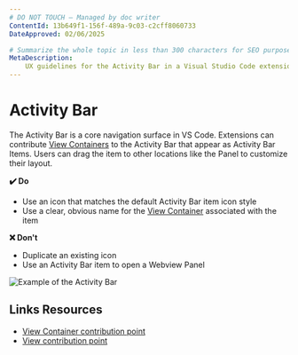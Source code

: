 ```yaml
---
# DO NOT TOUCH — Managed by doc writer
ContentId: 13b649f1-156f-489a-9c03-c2cff8060733
DateApproved: 02/06/2025

# Summarize the whole topic in less than 300 characters for SEO purpose
MetaDescription:
    UX guidelines for the Activity Bar in a Visual Studio Code extension.
---
```


# Activity Bar

The Activity Bar is a core navigation surface in VS Code. Extensions can
contribute [View Containers](/api/ux-guidelines/views#view-containers) to the
Activity Bar that appear as Activity Bar Items. Users can drag the item to other
locations like the Panel to customize their layout.

**✔️ Do**

- Use an icon that matches the default Activity Bar item icon style
- Use a clear, obvious name for the
  [View Container](/api/ux-guidelines/views#view-containers) associated with the
  item

**❌ Don't**

- Duplicate an existing icon
- Use an Activity Bar item to open a Webview Panel

![Example of the Activity Bar](images/examples/activity-bar.png)

## Links Resources

- [View Container contribution point](/api/references/contribution-points#contributes.viewsContainers)
- [View contribution point](/api/references/contribution-points#contributes.views)
